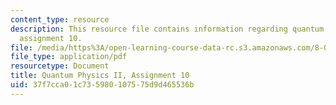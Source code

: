 ```yaml
---
content_type: resource
description: This resource file contains information regarding quantum physics II,
  assignment 10.
file: /media/https%3A/open-learning-course-data-rc.s3.amazonaws.com/8-05-quantum-physics-ii-fall-2013/37f7cca01c735980107575d9d465536b_MIT8_05F13_ps10.pdf
file_type: application/pdf
resourcetype: Document
title: Quantum Physics II, Assignment 10
uid: 37f7cca0-1c73-5980-1075-75d9d465536b
---
```

